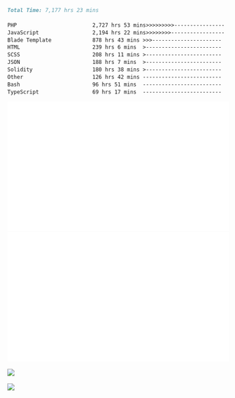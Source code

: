 <!--START_SECTION:waka-->

```markdown
Total Time: 7,177 hrs 23 mins

PHP                        2,727 hrs 53 mins>>>>>>>>>----------------   37.35 %
JavaScript                 2,194 hrs 22 mins>>>>>>>>-----------------   30.04 %
Blade Template             878 hrs 43 mins >>>----------------------   12.03 %
HTML                       239 hrs 6 mins  >------------------------   03.27 %
SCSS                       208 hrs 11 mins >------------------------   02.85 %
JSON                       188 hrs 7 mins  >------------------------   02.58 %
Solidity                   180 hrs 38 mins >------------------------   02.47 %
Other                      126 hrs 42 mins -------------------------   01.73 %
Bash                       96 hrs 51 mins  -------------------------   01.33 %
TypeScript                 69 hrs 17 mins  -------------------------   00.95 %
```

<!--END_SECTION:waka-->

![](https://raw.githubusercontent.com/DrMaxis/github-stats-transparent/output/generated/overview.svg)
![](https://raw.githubusercontent.com/DrMaxis/github-stats-transparent/output/generated/languages.svg)

![](https://git-readme-stats-drmaxis-projects.vercel.app/api?username=drmaxis&show_icons=true&theme=outrun&count_private=true&show=reviews,discussions_started,discussions_answered,prs_merged,prs_merged_percentage&custom_title=2024%20Github%20Rank)
 
<a href="https://count.getloli.com/"><img src="https://count.getloli.com/get/@:maxis-the-alchemist?theme=rule34"></a>
<!-- https://count.getloli.com/get/@alchemist?theme=rule34 -->
<br>

